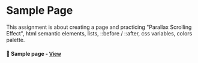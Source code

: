 
# Sample Page

This assignment is about creating a page and practicing "Parallax Scrolling Effect", html semantic elements, lists, ::before / ::after, css variables, colors palette. 

<h4>🔹 Sample page - <a href="https://simonakom.github.io/sample-page/sample-page.html" style="font-size:small;">View</a><h4>
